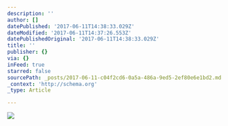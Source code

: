 ```yaml
---
description: ''
author: []
datePublished: '2017-06-11T14:38:33.029Z'
dateModified: '2017-06-11T14:37:26.553Z'
datePublishedOriginal: '2017-06-11T14:38:33.029Z'
title: ''
publisher: {}
via: {}
inFeed: true
starred: false
sourcePath: _posts/2017-06-11-c04f2cd6-0a5a-486a-9ed5-2ef80e6e1bd2.md
_context: 'http://schema.org'
_type: Article

---
```

![](https://the-grid-user-content.s3-us-west-2.amazonaws.com/cca51685-0943-45c3-b0f5-9f6c26c10201.jpg)